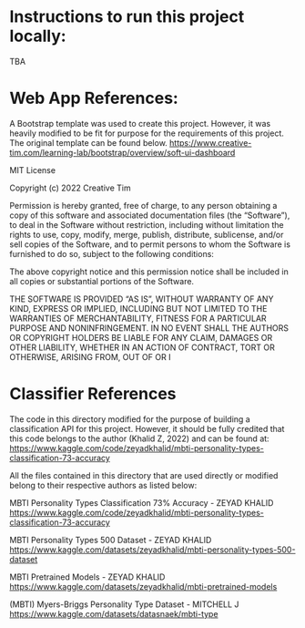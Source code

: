 # Instructions to run this project locally:
TBA

# Web App References:

A Bootstrap template was used to create this project. However, it was heavily modified to be fit for purpose for the requirements of this project. The original template can be found below.
https://www.creative-tim.com/learning-lab/bootstrap/overview/soft-ui-dashboard

MIT License

Copyright (c) 2022 Creative Tim

Permission is hereby granted, free of charge, to any person obtaining a copy of this software and associated documentation files (the “Software”), to deal in the Software without restriction, including without limitation the rights to use, copy, modify, merge, publish, distribute, sublicense, and/or sell copies of the Software, and to permit persons to whom the Software is furnished to do so, subject to the following conditions:

The above copyright notice and this permission notice shall be included in all copies or substantial portions of the Software.

THE SOFTWARE IS PROVIDED “AS IS”, WITHOUT WARRANTY OF ANY KIND, EXPRESS OR IMPLIED, INCLUDING BUT NOT LIMITED TO THE WARRANTIES OF MERCHANTABILITY, FITNESS FOR A PARTICULAR PURPOSE AND NONINFRINGEMENT. IN NO EVENT SHALL THE AUTHORS OR COPYRIGHT HOLDERS BE LIABLE FOR ANY CLAIM, DAMAGES OR OTHER LIABILITY, WHETHER IN AN ACTION OF CONTRACT, TORT OR OTHERWISE, ARISING FROM, OUT OF OR I

# Classifier References
The code in this directory modified for the purpose of building a classification API for this project. However, it should be fully credited that this code belongs to the author (Khalid Z, 2022) and can be found at: https://www.kaggle.com/code/zeyadkhalid/mbti-personality-types-classification-73-accuracy

All the files contained in this directory that are used directly or modified belong to their respective authors as listed below:

MBTI Personality Types Classification 73% Accuracy - ZEYAD KHALID
https://www.kaggle.com/code/zeyadkhalid/mbti-personality-types-classification-73-accuracy

MBTI Personality Types 500 Dataset - ZEYAD KHALID
https://www.kaggle.com/datasets/zeyadkhalid/mbti-personality-types-500-dataset

MBTI Pretrained Models - ZEYAD KHALID
https://www.kaggle.com/datasets/zeyadkhalid/mbti-pretrained-models

(MBTI) Myers-Briggs Personality Type Dataset - MITCHELL J
https://www.kaggle.com/datasets/datasnaek/mbti-type

